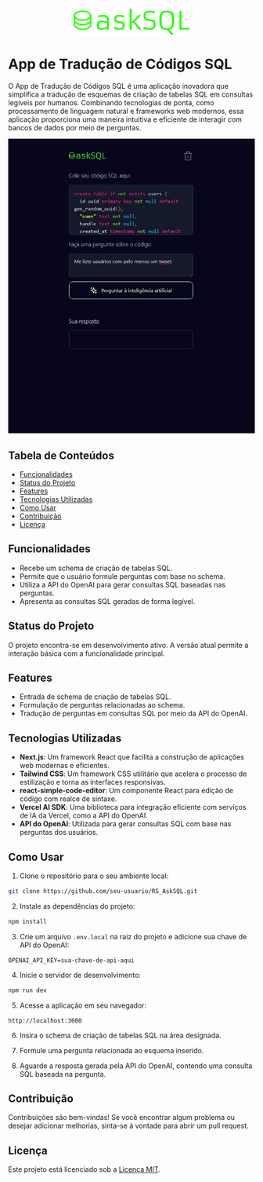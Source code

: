 <p align="center">
  <img src="./public/logo.svg" alt="Logo do Projeto">
</p>

# App de Tradução de Códigos SQL

O App de Tradução de Códigos SQL é uma aplicação inovadora que simplifica a tradução de esquemas de criação de tabelas SQL em consultas legíveis por humanos. Combinando tecnologias de ponta, como processamento de linguagem natural e frameworks web modernos, essa aplicação proporciona uma maneira intuitiva e eficiente de interagir com bancos de dados por meio de perguntas.

<p align="center">
  <img src="./public/projectExample.JPG" alt="Exemplo da Aplicação">
</p>


## Tabela de Conteúdos

- [Funcionalidades](#funcionalidades)
- [Status do Projeto](#status-do-projeto)
- [Features](#features)
- [Tecnologias Utilizadas](#tecnologias-utilizadas)
- [Como Usar](#como-usar)
- [Contribuição](#contribuição)
- [Licença](#licença)

## Funcionalidades

- Recebe um schema de criação de tabelas SQL.
- Permite que o usuário formule perguntas com base no schema.
- Utiliza a API do OpenAI para gerar consultas SQL baseadas nas perguntas.
- Apresenta as consultas SQL geradas de forma legível.

## Status do Projeto

O projeto encontra-se em desenvolvimento ativo. A versão atual permite a interação básica com a funcionalidade principal.

## Features

- Entrada de schema de criação de tabelas SQL.
- Formulação de perguntas relacionadas ao schema.
- Tradução de perguntas em consultas SQL por meio da API do OpenAI.

## Tecnologias Utilizadas

- **Next.js**: Um framework React que facilita a construção de aplicações web modernas e eficientes.
- **Tailwind CSS**: Um framework CSS utilitário que acelera o processo de estilização e torna as interfaces responsivas.
- **react-simple-code-editor**: Um componente React para edição de código com realce de sintaxe.
- **Vercel AI SDK**: Uma biblioteca para integração eficiente com serviços de IA da Vercel, como a API do OpenAI.
- **API do OpenAI**: Utilizada para gerar consultas SQL com base nas perguntas dos usuários.

## Como Usar

1. Clone o repositório para o seu ambiente local:

```bash
git clone https://github.com/seu-usuario/RS_AskSQL.git
```

2. Instale as dependências do projeto:

```bash
npm install
```

3. Crie um arquivo `.env.local` na raiz do projeto e adicione sua chave de API do OpenAI:

```plaintext
OPENAI_API_KEY=sua-chave-de-api-aqui
```

4. Inicie o servidor de desenvolvimento:

```bash
npm run dev
```

5. Acesse a aplicação em seu navegador:

```
http://localhost:3000
```

6. Insira o schema de criação de tabelas SQL na área designada.

7. Formule uma pergunta relacionada ao esquema inserido.

8. Aguarde a resposta gerada pela API do OpenAI, contendo uma consulta SQL baseada na pergunta.

## Contribuição

Contribuições são bem-vindas! Se você encontrar algum problema ou desejar adicionar melhorias, sinta-se à vontade para abrir um pull request.

## Licença

Este projeto está licenciado sob a [Licença MIT](https://opensource.org/licenses/MIT).